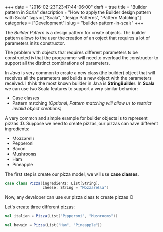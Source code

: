 +++
date = "2016-02-23T23:47:44-06:00"
draft = true
title = "Builder pattern in Scala"
description = "How to apply the Builder design pattern with Scala"
tags = ["Scala", "Design Patterns", "Pattern Matching"]
categories = ["Development"]
slug = "builder-pattern-in-scala"
+++

The *Builder Pattern* is a design pattern for create objects. The builder pattern allows to the user the creation of an object that requires a lot of parameters in its constructor.

The problem with objects that requires different parameters to be constructed is that the programmer will need to overload the constructor to support all the distinct combinations of parameters.

In *Java* is very common to create a new class (the builder) object that will receives all the parameters and builds a new object with the parameters received. I think the most known builder in Java is **StringBuilder**. In **Scala** we can use two Scala features to support a very similar behavior:

* Case classes
* Pattern matching *(Optional, Pattern matching will allow us to restrict invalid object creations)*

A very common and simple example for builder objects is to represent pizzas :D. Suppose we need to create pizzas, our pizzas can have different ingredients:

* Mozzarella
* Pepperoni
* Bacon
* Mushrooms
* Ham
* Pineapple

The first step is create our pizza model, we will use **case classes**.

``` Scala
case class Pizza(ingredients: List[String],
                 cheese: String = "Mozzarella")
```

Now, any developer can use our pizza class to create pizzas :D

Let's create three different pizzas:
``` Scala
val italian = Pizza(List("Pepperoni", "Mushrooms"))

val hawain = Pizza(List("Ham", "Pineapple"))
```
